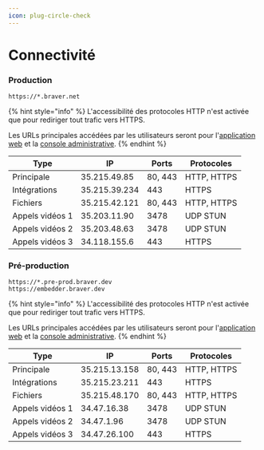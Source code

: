 ```yaml
---
icon: plug-circle-check
---
```


# Connectivité

### Production

```url
https://*.braver.net
```

{% hint style="info" %}
L'accessibilité des protocoles HTTP n'est activée que pour rediriger tout trafic vers HTTPS.

Les URLs principales accédées par les utilisateurs seront pour l'[application web](https://app.braver.net) et la [console administrative](https://admin.braver.net).
{% endhint %}

| Type            | IP            | Ports   | Protocoles  |
| --------------- | ------------- | ------- | ----------- |
| Principale      | 35.215.49.85  | 80, 443 | HTTP, HTTPS |
| Intégrations    | 35.215.39.234 | 443     | HTTPS       |
| Fichiers        | 35.215.42.121 | 80, 443 | HTTP, HTTPS |
| Appels vidéos 1 | 35.203.11.90  | 3478    | UDP STUN    |
| Appels vidéos 2 | 35.203.48.63  | 3478    | UDP STUN    |
| Appels vidéos 3 | 34.118.155.6  | 443     | HTTPS       |

### Pré-production

```url
https://*.pre-prod.braver.dev
https://embedder.braver.dev
```

{% hint style="info" %}
L'accessibilité des protocoles HTTP n'est activée que pour rediriger tout trafic vers HTTPS.

Les URLs principales accédées par les utilisateurs seront pour l'[application web](https://app.pre-prod.braver.dev) et la [console administrative](https://admin.pre-prod.braver.dev).
{% endhint %}

| Type            | IP            | Ports   | Protocoles  |
| --------------- | ------------- | ------- | ----------- |
| Principale      | 35.215.13.158 | 80, 443 | HTTP, HTTPS |
| Intégrations    | 35.215.23.211 | 443     | HTTPS       |
| Fichiers        | 35.215.48.170 | 80, 443 | HTTP, HTTPS |
| Appels vidéos 1 | 34.47.16.38   | 3478    | UDP STUN    |
| Appels vidéos 2 | 34.47.1.96    | 3478    | UDP STUN    |
| Appels vidéos 3 | 34.47.26.100  | 443     | HTTPS       |
